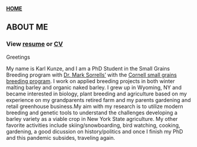 **<span style="color: grey;"> [HOME](./index.md) </span>**

## ABOUT ME  


### **View [resume](./Resume/karlkunze-resume.pdf) or [CV](./CV/karlkunze-cv.pdf)**


Greetings 

My name is Karl Kunze, and I am a PhD Student in the Small Grains Breeding program with [Dr. Mark Sorrells’](https://plbrgen.cals.cornell.edu/people/mark-sorrells/) with the  [Cornell small grains breeding program](http://smallgrains.cals.cornell.edu/). I work on applied breeding projects in both winter malting barley and organic naked barley. I grew up in Wyoming, NY and became interested in biology, plant breeding and agriculture based on my experience on my grandparents retired farm and my parents gardening and retail greenhouse business.My aim with my research is to utilize modern breeding and genetic tools to understand the challenges developing a barley variety as a viable crop in New York State agriculture. My other favorite activities include skiing/snowboarding, bird watching, cooking, gardening, a good dicussion on history/politics and once I finish my PhD and this pandemic subsides, traveling again. 

